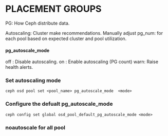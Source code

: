 PLACEMENT GROUPS
================

PG: How Ceph distribute data.

Autoscaling: Cluster make recommendations.
Manually adjust pg_num: for each pool based on expected cluster and pool utilization.

#### pg_autoscale_mode
off : Disable autoscaling. 
on  : Enable autoscaling (PG count)
warn: Raise health alerts.

### Set autoscaling mode
```
ceph osd pool set <pool_name> pg_autoscale_mode  <mode>
```

### Configure the defualt pg_autoscale_mode
```
ceph config set global osd_pool_default_pg_autoscale_mode <mode>
```

### noautoscale for all pool
